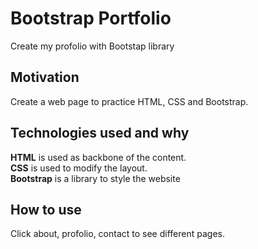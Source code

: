 # Bootstrap Portfolio
Create my profolio with Bootstap library

## Motivation
Create a web page to practice HTML, CSS and Bootstrap.

## Technologies used and why
**HTML** is used as backbone of the content.  
**CSS** is used to modify the layout.  
**Bootstrap** is a library to style the website

## How to use
Click about, profolio, contact to see different pages.
